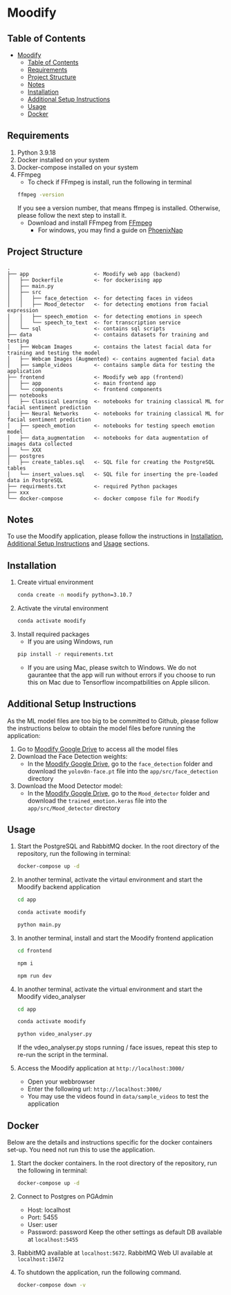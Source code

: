 # Moodify
## Table of Contents
- [Moodify](#MedWatch)
  - [Table of Contents](#table-of-contents)
  - [Requirements](#Requirements)
  - [Project Structure](#project-structure)
  - [Notes](#notes)
  <!-- - [Installation](#installation-/-usage) -->
  - [Installation](#installation)
  - [Additional Setup Instructions](#additional-setup-instructions)
  - [Usage](#usage)
  - [Docker](#docker)

## Requirements
1. Python 3.9.18
2. Docker installed on your system
3. Docker-compose installed on your system
4. FFmpeg
    - To check if FFmpeg is install, run the following in terminal
    ```bash
    ffmpeg -version
    ```
    If you see a version number, that means ffmpeg is installed. Otherwise, please follow the next step to install it.
    - Download and install FFmpeg from [FFmpeg](https://ffmpeg.org/download.html)
      - For windows, you may find a guide on [PhoenixNap](https://phoenixnap.com/kb/ffmpeg-windows)

## Project Structure
```
.
├── app                     <- Moodify web app (backend)
│   ├── Dockerfile          <- for dockerising app
│   ├── main.py
│   ├── src
│   │   ├── face_detection  <- for detecting faces in videos
│   │   ├── Mood_detector   <- for detecting emotions from facial expression
│   │   ├── speech_emotion  <- for detecting emotions in speech 
│   │   └── speech_to_text  <- for transcription service
│   └── sql                 <- contains sql scripts
├── data                    <- contains datasets for training and testing
│   ├── Webcam Images       <- contains the latest facial data for training and testing the model
│   ├── Webcam Images (Augmented) <- contains augmented facial data 
│   ├── sample_videos       <- contains sample data for testing the application
├── frontend                <- Moodify web app (frontend)
│   ├── app                 <- main frontend app
│   └── components          <- frontend components
├── notebooks
│   ├── Classical Learning  <- notebooks for training classical ML for facial sentiment prediction
│   ├── Neural Networks     <- notebooks for training classical ML for facial sentiment prediction
│   ├── speech_emotion      <- notebooks for testing speech emotion model
│   ├── data_augmentation   <- notebooks for data augmentation of images data collected
│   └── XXX
├── postgres
│   ├── create_tables.sql   <- SQL file for creating the PostgreSQL tables
│   └── insert_values.sql   <- SQL file for inserting the pre-loaded data in PostgreSQL 
├── requirments.txt         <- required Python packages
├── xxx
└── docker-compose          <- docker compose file for Moodify
```

## Notes
To use the Moodify application, please follow the instructions in [Installation](#installation), [Additional Setup Instructions](#additional-setup-instructions)
and [Usage](#usage) sections.

## Installation
1. Create virtual environment
    ```bash
    conda create -n moodify python=3.10.7
    ```
2. Activate the virutal environment
    ```bash
    conda activate moodify
    ```
3. Install required packages
    - If you are using Windows, run  
    ```bash
    pip install -r requirements.txt
    ```
    - If you are using Mac, please switch to Windows. We do not gaurantee that the app will run without errors if you choose to run this on Mac due to Tensorflow incompatbilities on Apple silicon. 

   
## Additional Setup Instructions
As the ML model files are too big to be committed to Github, please follow the instructions below to obtain the model files before running the application:
1. Go to [Moodify Google Drive](https://drive.google.com/drive/folders/1i5fGPW_7CUtVyNmIXWhzFma4mWEo8MYH?usp=sharing) to access all the model files
2. Download the Face Detection weights:
    - In the [Moodify Google Drive](https://drive.google.com/drive/folders/1i5fGPW_7CUtVyNmIXWhzFma4mWEo8MYH?usp=sharing), go to the `face_detection` folder and download the `yolov8n-face.pt` file into the `app/src/face_detection` directory
3. Download the Mood Detector model:
    - In the [Moodify Google Drive](https://drive.google.com/drive/folders/1i5fGPW_7CUtVyNmIXWhzFma4mWEo8MYH?usp=sharing), go to the `Mood_detector` folder and download the `trained_emotion.keras` file into the `app/src/Mood_detector` directory

## Usage
1. Start the PostgreSQL and RabbitMQ docker. In the root directory of the repository, run the following in terminal:
    ```bash
    docker-compose up -d 
    ```

2. In another terminal, activate the virtaul environment and start the Moodify backend application
    ```bash
    cd app
    ```
    ```bash
    conda activate moodify
    ```
    ```bash
    python main.py
    ```
3. In another terminal, install and start the Moodify frontend application
    ```bash
    cd frontend
    ```
    ```bash
    npm i
    ```
    ```bash
    npm run dev
    ```
4. In another terminal, activate the virtual environment and start the Moodify video_analyser
    ```bash
    cd app
    ```
    ```bash
    conda activate moodify
    ```
    ```bash
    python video_analyser.py
    ```
    If the vdeo_analyser.py stops running / face issues, repeat this step to re-run the script in the terminal.
5. Access the Moodify application at `http://localhost:3000/`
    - Open your webbrowser
    - Enter the following url: `http://localhost:3000/`
    - You may use the videos found in `data/sample_videos` to test the application

## Docker
Below are the details and instructions specific for the docker containers set-up. You need not run this to use the application.
1. Start the docker containers. In the root directory of the repository, run the following in terminal:
    ```bash
    docker-compose up -d
    ```

2. Connect to Postgres on PGAdmin
    - Host: localhost
    - Port: 5455
    - User: user
    - Password: password
    Keep the other settings as default
    DB available at `localhost:5455`

3. RabbitMQ available at `localhost:5672`. RabbitMQ Web UI available at `localhost:15672`

4. To shutdown the application, run the following command.
    ```bash
    docker-compose down -v
    ```



